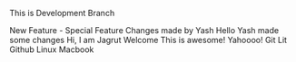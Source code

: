 This is Development Branch

New Feature - Special Feature
Changes made by Yash
Hello Yash made some changes
Hi,
I am Jagrut
Welcome
This is awesome!
Yahoooo!
Git Lit
Github
Linux
Macbook
